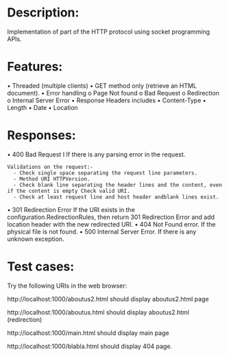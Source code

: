 # Description:
Implementation of part of the HTTP protocol using socket programming APIs.
# Features:
 •	Threaded (multiple clients)
 •	GET method only (retrieve an HTML document).
 •	Error handling
   o	Page Not found
   o	Bad Request
   o	Redirection
   o	Internal Server Error
 •	Response Headers includes 
 •	Content-Type
 •	Length
 •	Date
 •	Location
# Responses:
 •	400 Bad Request
    I If there is any parsing error in the request.

    Validations on the request:-
      -	Check single space separating the request line parameters.
      -	Method URI HTTPVersion.
      -	Check blank line separating the header lines and the content, even if the content is empty Check valid URI.
      -	Check at least request line and host header andblank lines exist.
      
 •	301 Redirection Error
    If the URI exists in the configuration.RedirectionRules, then return 301 Redirection Error and add location header with the new redirected URI.
 •	404 Not Found error.
    If the physical file is not found.
•	500 Internal Server Error.
   If there is any unknown exception.
   
# Test cases:
Try the following URIs in the web browser:

http://localhost:1000/aboutus2.html
should display aboutus2.html page

http://localhost:1000/aboutus.html
should display aboutus2.html (redirection)

http://localhost:1000/main.html
should display main page

http://localhost:1000/blabla.html
should display 404 page.






